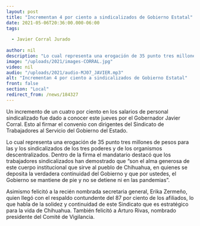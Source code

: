 ```yaml
---
layout: post
title: "Incrementan 4 por ciento a sindicalizados de Gobierno Estatal"
date: 2021-05-06T20:36:00.000-06:00
tags:
  
  - Javier Corral Jurado
  
author: nil
description: "Lo cual representa una erogación de 35 punto tres millones de pesos para las y los sindicalizados de los tres poderes y de los organismos descentralizados. "
image: "/uploads/2021/images-CORRAL.jpg"
video: nil
audio: "/uploads/2021/audio-MJ07_JAVIER.mp3"
alt: "Incrementan 4 por ciento a sindicalizados de Gobierno Estatal"
front: false
section: "Local"
redirect_from: /news/184327
---
```


Un incremento de un cuatro por ciento en los salarios de personal sindicalizado fue dado a conocer este jueves por el Gobernador Javier Corral. Esto al firmar el convenio con dirigentes del Sindicato de Trabajadores al Servicio del Gobierno del Estado.

Lo cual representa una erogación de 35 punto tres millones de pesos para las y los sindicalizados de los tres poderes y de los organismos descentralizados. Dentro de la firma el mandatario destacó que los trabajadores sindicalizados han demostrado que “son el alma generosa de este cuerpo institucional que sirve al pueblo de Chihuahua, en quienes se deposita la verdadera continuidad del Gobierno y que por ustedes, el Gobierno se mantiene de pie y no se detiene ni en las pandemias”.

Asimismo felicitó a la recién nombrada secretaria general, Erika Zermeño, quien llegó con el respaldo contundente del 87 por ciento de los afiliados, lo que habla de la solidez y continuidad de este Sindicato que es estratégico para la vida de Chihuahua. También felicitó a Arturo Rivas, nombrado presidente del Comité de Vigilancia.
